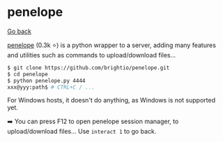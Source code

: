 # penelope

[Go back](../index.md#remote-shell-)

<div class="row row-cols-lg-2"><div>

[penelope](https://github.com/brightio/penelope) (0.3k ⭐) is a python wrapper to a server, adding many features and utilities such as commands to upload/download files...

```bash
$ git clone https://github.com/brightio/penelope.git
$ cd penelope
$ python penelope.py 4444
xxx@yyy:path$ # CTRL+C / ...
```
</div><div>

For Windows hosts, it doesn't do anything, as Windows is not supported yet.

➡️ You can press F12 to open penelope session manager, to upload/download files... Use `interact 1` to go back.
</div></div>
